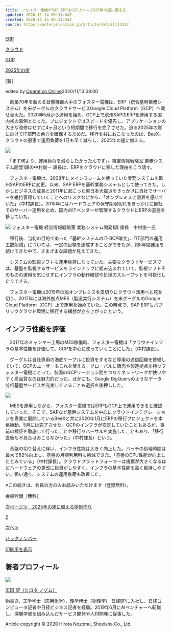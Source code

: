 ```yaml
---
title: フォスター電機がSAP ERPをGCP上へ――2025年の崖に備える
updated: 2020-11-14 00:31:04Z
created: 2020-11-14 00:31:04Z
source: https://enterprisezine.jp/article/detail/13532
---
```


[ERP](https://enterprisezine.jp/article/t/ERP)

[クラウド](https://enterprisezine.jp/article/t/%E3%82%AF%E3%83%A9%E3%82%A6%E3%83%89)

[GCP](https://enterprisezine.jp/article/t/GCP)

[2025年の崖](https://enterprisezine.jp/article/t/2025%E5%B9%B4%E3%81%AE%E5%B4%96)

[著]

edited by [Operation Online](https://enterprisezine.jp/operationonline/)2020/11/13 08:00

　創業70年を超える音響機器大手のフォスター電機は、ERP（統合基幹業務システム）を米グーグルのクラウドサービスGoogle Cloud Platform（GCP）へ載せ替えた。2020年5月から運用を始め、GCP上で欧州SAPのERPを運用する国内初の事例となった。プロジェクトではスピードを優先し、アプリケーションの大きな改修はせずに4ヶ月という短期間で移行を完了させた。迫る2025年の崖に向けてIT部門の余力を確保するためだ。移行を共におこなったのは、BeeX。クラウドの恩恵で運用負荷を1日も早く減らし、2025年の崖に備える。

 ![](https://ez-cdn.shoeisha.jp/static/images/article/13532/13532_list.jpg)

　「まず何より、運用負荷を減らしたかったんです」。経営情報戦略室 業務システム開発1課の中村俊一 課長は、ERPをクラウドに移した理由をこう話す。

　フォスター電機は、2008年にメインフレームを使っていた業務システムを欧州SAPのERPに変更。以来、SAP ERPを基幹業務システムとして使ってきた。しかしビジネスの成長と2011年に起こった東日本大震災をきっかけに自社でサーバーを維持管理していくことへのリスクなどから、「オンプレミスに限界を感じていた」（中村課長）。2015年にはハードウェアの保守期限切れをきっかけに自社でのサーバー運用を止め、国内のITベンダーが管理するクラウドにERPの基盤を移していた。

 ![](https://ez-cdn.shoeisha.jp/static/images/article/13532/13532_03.jpg) フォスター電機 経営情報戦略室 業務システム開発1課 課長　中村俊一氏

　移行後、当初の目的であった「基幹システムのIT-BCP確立」、「IT部門の運用工数削減」については、一定の目標を達成することができたが、約5年間運用を続けてきた中で、さまざまな課題が見えてきた。

　システムの監視ソフトも運用負荷になっていた。主要なクラウドサービスでは、基盤を監視するサービスもラインアップに組み込まれていて、監視ソフトそのものの運用を気にせずにインフラの動作確認や処理のスループットを可視化したりできる。

　フォスター電機は2015年の脱オンプレミスを皮切りにクラウド活用へと舵を切り、2017年には海外拠点MES（製造実行システム）を米グーグルのGoogle Cloud Platform（GCP）上で運用を始めていた。この時点で、SAP ERPもパブリッククラウド環境に移行する構想が立ち上がったという。

## インフラ性能を評価

　2017年のミャンマー工場のMES稼働時、フォスター電機は「クラウドインフラの基本性能を評価して、GCPを中心に使っていくことにした」（中村課長）。

　グーグルは自社専用の海底ケーブルに投資をするなど専用の通信回線を整備していて、GCPのユーザーもこれを使える。グローバルに販売や製造拠点を持つフォスター電機にとって、各国のGCPリージョン間をつなぐネットワークが使いやすく高品質なのは魅力的だった。ほかにも、Google BigQueryのようなデータ分析基盤サービスが充実していることも選択を後押しした。

 ![](https://ez-cdn.shoeisha.jp/static/images/article/13532/13532_010.jpg)

　MESを運用しながら、フォスター電機ではERPもGCP上で運用できると確認していった。そこで、SAPなど基幹システムを中心にクラウドインテグレーションを専業に展開しているBeeXと共に2020年1月にERPの移行プロジェクトを本格始動、5月には完了させた。GCPのインフラが安定していたこともあるが、事前の検証を徹底して行ったことや移行リハーサルを実施したこともあり、「移行直後も不具合はおこらなかった」（中村課長）という。

　基盤の切り替えに伴い、インフラ性能は大きく向上した。バッチの処理時間は最大で82％向上し、基盤の月額利用料も削減できた。「基盤のCPU性能が向上したとみている」（中村課長）。クラウドプラットフォーマーは規模が大きくなるほどハードウェアの更改に投資がしやすく、インフラの基本性能を高く維持しやすい。狙い通り、システムの運用負荷も改善した。

※この続きは、会員の方のみお読みいただけます（登録無料）。

[会員登録（無料）](https://enterprisezine.jp/user/regist/?ref=/article/detail/13532&utm_source=enterprisezine.jp&utm_medium=self&utm_campaign=regist&utm_term=/article/detail/13532)

[次ページ≫　2025年の崖に備える体制作り](https://enterprisezine.jp/article/detail/13532?p=2)

[2](https://enterprisezine.jp/article/detail/13532?p=2)

[次へ≫](https://enterprisezine.jp/article/detail/13532?p=2)

[バックナンバー](https://enterprisezine.jp/article/corner/180)

[印刷用を表示](https://enterprisezine.jp/article/detail/13532?mode=print)

## 著者プロフィール

[![](https://ez-cdn.shoeisha.jp/static/images/author/img_nophoto.gif)](https://enterprisezine.jp/author/641)

[広田 望（ヒロタ ノゾム）](https://enterprisezine.jp/author/641)

物書き、工学学士（応用化学）、理学博士（物理学） 日経BPに入社し、日経コンピュータ記者や日経ビジネス記者を経験。2019年6月にAIベンチャーへ転職し、深層学習を組み込んだサービス開発や人材開発に従事した。

Article copyright © 2020 Hirota Nozomu, Shoeisha Co., Ltd.